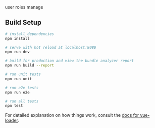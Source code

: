 user roles manage

## Build Setup

``` bash
# install dependencies
npm install

# serve with hot reload at localhost:8080
npm run dev

# build for production and view the bundle analyzer report
npm run build --report

# run unit tests
npm run unit

# run e2e tests
npm run e2e

# run all tests
npm test
```
For detailed explanation on how things work, consult the [docs for vue-loader](http://vuejs.github.io/vue-loader).
